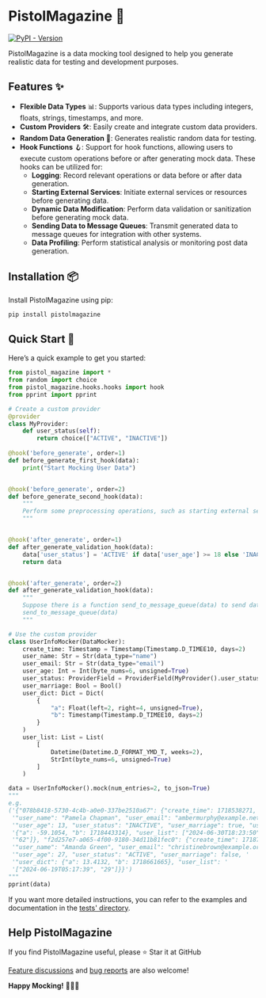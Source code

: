 # PistolMagazine 🎯
[![PyPI - Version](https://img.shields.io/pypi/v/PistolMagazine)](https://pypi.org/project/PistolMagazine/)


PistolMagazine is a data mocking tool designed to help you generate realistic data for testing and development purposes.

## Features ✨

- **Flexible Data Types** 📊: Supports various data types including integers, floats, strings, timestamps, and more.
- **Custom Providers** 🛠️: Easily create and integrate custom data providers.
- **Random Data Generation** 🎲: Generates realistic random data for testing.
- **Hook Functions** 🪝: Support for hook functions, allowing users to execute custom operations before or after generating mock data. These hooks can be utilized for:
  - **Logging**: Record relevant operations or data before or after data generation.
  - **Starting External Services**: Initiate external services or resources before generating data.
  - **Dynamic Data Modification**: Perform data validation or sanitization before generating mock data.
  - **Sending Data to Message Queues**: Transmit generated data to message queues for integration with other systems.
  - **Data Profiling**: Perform statistical analysis or monitoring post data generation.

## Installation 📦

Install PistolMagazine using pip:

```bash
pip install pistolmagazine
```

## Quick Start 🚀

Here’s a quick example to get you started:

```python
from pistol_magazine import *
from random import choice
from pistol_magazine.hooks.hooks import hook
from pprint import pprint

# Create a custom provider
@provider
class MyProvider:
    def user_status(self):
        return choice(["ACTIVE", "INACTIVE"])
    
@hook('before_generate', order=1)
def before_generate_first_hook(data):
    print("Start Mocking User Data")


@hook('before_generate', order=2)
def before_generate_second_hook(data):
    """
    Perform some preprocessing operations, such as starting external services.
    """


@hook('after_generate', order=1)
def after_generate_validation_hook(data):
    data['user_status'] = 'ACTIVE' if data['user_age'] >= 18 else 'INACTIVE'
    return data


@hook('after_generate', order=2)
def after_generate_validation_hook(data):
    """
    Suppose there is a function send_to_message_queue(data) to send data to the message queue
    send_to_message_queue(data)
    """

# Use the custom provider
class UserInfoMocker(DataMocker):
    create_time: Timestamp = Timestamp(Timestamp.D_TIMEE10, days=2)
    user_name: Str = Str(data_type="name")
    user_email: Str = Str(data_type="email")
    user_age: Int = Int(byte_nums=6, unsigned=True)
    user_status: ProviderField = ProviderField(MyProvider().user_status)
    user_marriage: Bool = Bool()
    user_dict: Dict = Dict(
        {
            "a": Float(left=2, right=4, unsigned=True),
            "b": Timestamp(Timestamp.D_TIMEE10, days=2)
        }
    )
    user_list: List = List(
        [
            Datetime(Datetime.D_FORMAT_YMD_T, weeks=2),
            StrInt(byte_nums=6, unsigned=True)
        ]
    )

data = UserInfoMocker().mock(num_entries=2, to_json=True)
"""
e.g.
('{"078b8418-5730-4c4b-a0e0-337be2510a67": {"create_time": 1718538271, '
 '"user_name": "Pamela Chapman", "user_email": "ambermurphy@example.net", '
 '"user_age": 13, "user_status": "INACTIVE", "user_marriage": true, "user_dict": '
 '{"a": -59.1054, "b": 1718443314}, "user_list": ["2024-06-30T18:23:50", '
 '"62"]}, "f2d257e7-a065-4f00-9180-34d11b81fec0": {"create_time": 1718712539, '
 '"user_name": "Amanda Green", "user_email": "christinebrown@example.org", '
 '"user_age": 27, "user_status": "ACTIVE", "user_marriage": false, '
 '"user_dict": {"a": 13.4132, "b": 1718661665}, "user_list": '
 '["2024-06-19T05:17:39", "29"]}}')
"""
pprint(data)

```

If you want more detailed instructions, you can refer to the examples and documentation in the [tests' directory](tests).


## Help PistolMagazine

If you find PistolMagazine useful, please ⭐️ Star it at GitHub

[Feature discussions](https://github.com/miyuki-shirogane/PistolMagazine/discussions) and [bug reports](https://github.com/miyuki-shirogane/PistolMagazine/issues) are also welcome!

**Happy Mocking!** 🎉🎉🎉